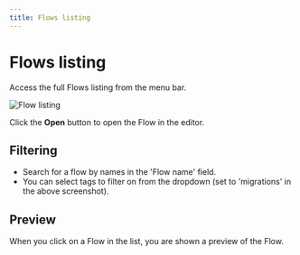 ```yaml
---
title: Flows listing
---
```


# Flows listing

Access the full Flows listing from the menu bar.

![Flow listing](/img/flows/flows-listing.png)

Click the **Open** button to open the Flow in the editor.

## Filtering

- Search for a flow by names in the 'Flow name' field.
- You can select tags to filter on from the dropdown (set to 'migrations' in the above screenshot). 

## Preview
When you click on a Flow in the list, you are shown a preview of the Flow.


